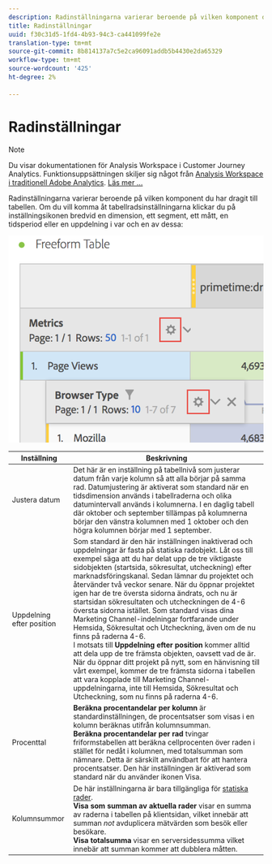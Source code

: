 ```yaml
---
description: Radinställningarna varierar beroende på vilken komponent du har dragit till tabellen.
title: Radinställningar
uuid: f30c31d5-1fd4-4b93-94c3-ca441099fe2e
translation-type: tm+mt
source-git-commit: 8b814137a7c5e2ca96091addb5b4430e2da65329
workflow-type: tm+mt
source-wordcount: '425'
ht-degree: 2%

---
```



# Radinställningar

>[!NOTE]
>
>Du visar dokumentationen för Analysis Workspace i Customer Journey Analytics. Funktionsuppsättningen skiljer sig något från [Analysis Workspace i traditionell Adobe Analytics](https://docs.adobe.com/content/help/en/analytics/analyze/analysis-workspace/home.html). [Läs mer …](/help/getting-started/cja-aa.md)

Radinställningarna varierar beroende på vilken komponent du har dragit till tabellen. Om du vill komma åt tabellradsinställningarna klickar du på inställningsikonen bredvid en dimension, ett segment, ett mått, en tidsperiod eller en uppdelning i var och en av dessa:

![](assets/row-settings.png)

| Inställning | Beskrivning |
|--- |--- |
| Justera datum | Det här är en inställning på tabellnivå som justerar datum från varje kolumn så att alla börjar på samma rad. Datumjustering är aktiverat som standard när en tidsdimension används i tabellraderna och olika datumintervall används i kolumnerna. I en daglig tabell där oktober och september tillämpas på kolumnerna börjar den vänstra kolumnen med 1 oktober och den högra kolumnen börjar med 1 september. |
| Uppdelning efter position | Som standard är den här inställningen inaktiverad och uppdelningar är fasta på statiska radobjekt. Låt oss till exempel säga att du har delat upp de tre viktigaste sidobjekten (startsida, sökresultat, utcheckning) efter marknadsföringskanal. Sedan lämnar du projektet och återvänder två veckor senare. När du öppnar projektet igen har de tre översta sidorna ändrats, och nu är startsidan sökresultaten och utcheckningen de 4-6 översta sidorna istället. Som standard visas dina Marketing Channel-indelningar fortfarande under Hemsida, Sökresultat och Utcheckning, även om de nu finns på raderna 4-6. <br> I motsats till **Uppdelning efter position** kommer alltid att dela upp de tre främsta objekten, oavsett vad de är. När du öppnar ditt projekt på nytt, som en hänvisning till vårt exempel, kommer de tre främsta sidorna i tabellen att vara kopplade till Marketing Channel-uppdelningarna, inte till Hemsida, Sökresultat och Utcheckning, som nu finns på raderna 4-6. |
| Procenttal | **Beräkna procentandelar per kolumn** är standardinställningen, de procentsatser som visas i en kolumn beräknas utifrån kolumnsumman. <br>**Beräkna procentandelar per rad** tvingar friformstabellen att beräkna cellprocenten över raden i stället för nedåt i kolumnen, med totalsumman som nämnare. Detta är särskilt användbart för att hantera procentsatser. Den här inställningen är aktiverad som standard när du använder ikonen Visa. |
| Kolumnsummor | De här inställningarna är bara tillgängliga för [statiska rader](/help/analysis-workspace/visualizations/freeform-table/column-row-settings/manual-vs-dynamic-rows.md). <br> **Visa som summan av aktuella rader** visar en summa av raderna i tabellen på klientsidan, vilket innebär att summan *not* avduplicera mätvärden som besök eller besökare. <br> **Visa totalsumma** visar en serversidessumma vilket innebär att summan kommer att dubblera måtten. |
